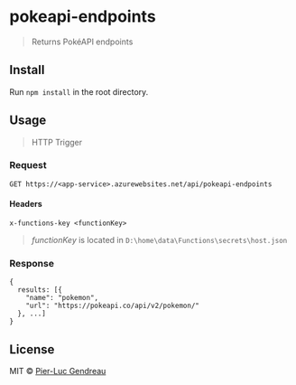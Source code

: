 # pokeapi-endpoints

> Returns PokéAPI endpoints


## Install

Run `npm install` in the root directory.


## Usage

> HTTP Trigger

### Request

`GET https://<app-service>.azurewebsites.net/api/pokeapi-endpoints`

#### Headers

`x-functions-key <functionKey>`

> *functionKey* is located in `D:\home\data\Functions\secrets\host.json`

### Response

```
{
  results: [{
    "name": "pokemon",
    "url": "https://pokeapi.co/api/v2/pokemon/"
  }, ...]
}
```


## License

MIT © [Pier-Luc Gendreau](https://github.com/Zertz)

